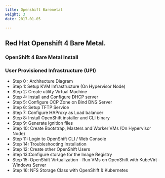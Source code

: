 ```yaml
---
title: Openshift Baremetal
weight: 3
date: 2017-01-05

---
```

## Red Hat Openshift 4 Bare Metal.
### OpenShift 4 Bare Metal Install 
### User Provisioned Infrastructure (UPI)
- Step 0 : Architecture Diagram
- Step 1: Setup KVM Infrastructure (On Hypervisor Node) 
- Step 2: Create utility Virtual Machine
- Step 4: Install and Configure DHCP server 
- Step 5: Configure OCP Zone on Bind DNS Server 
- Step 6: Setup TFTP Service   
- Step 7: Configure HAProxy as Load balancer 
- Step 8: Install OpenShift installer and CLI binary
- Step 9: Generate ignition files
- Step 10: Create Bootstrap, Masters and Worker VMs (On Hypervisor Node)
- Step 11: Login to OpenShift CLI / Web Console
- Step 14: Troubleshooting Installation   
- Step 12: Create other OpenShift Users
- Step 13:Configure storage for the Image Registry
- Step 15: OpenShift Virtualization - Run VMs on OpenShift with KubeVirt - Windows Server 
- Step 16: NFS Storage Class with OpenShift & Kubernetes
